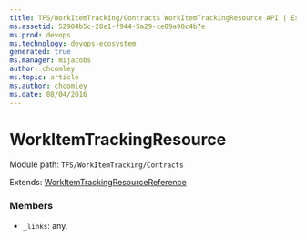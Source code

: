 ```yaml
---
title: TFS/WorkItemTracking/Contracts WorkItemTrackingResource API | Extensions for Azure DevOps Services
ms.assetid: 52904b5c-28e1-f944-5a29-ce09a98c4b7e
ms.prod: devops
ms.technology: devops-ecosystem
generated: true
ms.manager: mijacobs
author: chcomley
ms.topic: article
ms.author: chcomley
ms.date: 08/04/2016
---
```


# WorkItemTrackingResource

Module path: `TFS/WorkItemTracking/Contracts`

Extends: [WorkItemTrackingResourceReference](../../../TFS/WorkItemTracking/Contracts/WorkItemTrackingResourceReference.md)

### Members

* `_links`: any. 

